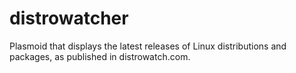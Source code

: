distrowatcher
=============

Plasmoid that displays the latest releases of Linux distributions and packages, as published in distrowatch.com.
